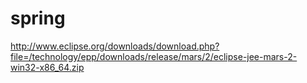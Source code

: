 # spring
http://www.eclipse.org/downloads/download.php?file=/technology/epp/downloads/release/mars/2/eclipse-jee-mars-2-win32-x86_64.zip
